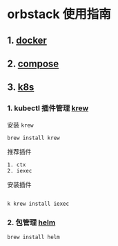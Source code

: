 # orbstack 使用指南

## 1. [docker](./docker)

## 2. [compose](./compose)

## 3. [k8s](./k8s)

### 1. kubectl 插件管理 [krew](https://krew.sigs.k8s.io/)

安装 `krew`
```shell
brew install krew
```

推荐插件

    1. ctx
    2. iexec 

安装插件
```shell

k krew install iexec
```

### 2. 包管理 [helm](https://github.com/helm/helm)

```shell
brew install helm
```